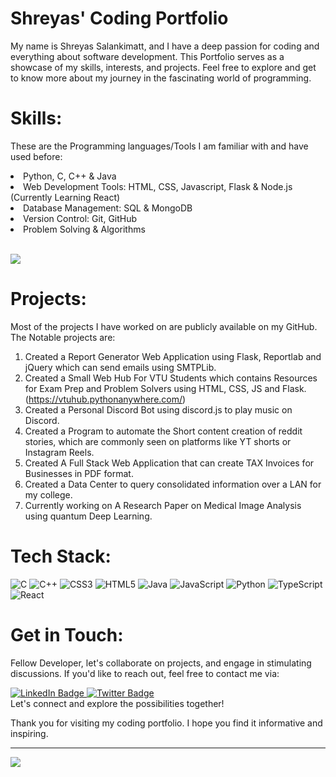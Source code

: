 <h1>Shreyas' Coding Portfolio</h1>
My name is Shreyas Salankimatt, and I have a deep passion for coding and everything about software development. This Portfolio serves as a showcase of my skills, interests, and projects. Feel free to explore and get to know more about my journey in the fascinating world of programming.<br>

# Skills:<br>

These are the Programming languages/Tools I am familiar with and have used before:<br>

<li> Python, C, C++ & Java<br>
<li>Web Development Tools: HTML, CSS, Javascript, Flask & Node.js (Currently Learning React)<br> </li>
<li> Database Management: SQL & MongoDB<br></li>
<li>Version Control: Git, GitHub<br></li>
<li>Problem Solving & Algorithms<br></li>

<br>

![](https://github-readme-stats.vercel.app/api/top-langs/?username=shreyas-078&theme=dark&hide_border=false&include_all_commits=true&count_private=true&layout=compact)

# Projects:<br>
Most of the projects I have worked on are publicly available on my GitHub.<br>
The Notable projects are:<br>

1. Created a Report Generator Web Application using Flask, Reportlab and jQuery which can send emails using SMTPLib.<br>
2. Created a Small Web Hub For VTU Students which contains Resources for Exam Prep and Problem Solvers using HTML, CSS, JS and Flask. (https://vtuhub.pythonanywhere.com/)<br>
3. Created a Personal Discord Bot using discord.js to play music on Discord.<br>
4. Created a Program to automate the Short content creation of reddit stories, which are commonly seen on platforms like YT shorts or Instagram Reels.<br>
5. Created A Full Stack Web Application that can create TAX Invoices for Businesses in PDF format.<br>
6. Created a Data Center to query consolidated information over a LAN for my college.<br>
7. Currently working on A Research Paper on Medical Image Analysis using quantum Deep Learning.


# Tech Stack:
![C](https://img.shields.io/badge/c-%2300599C.svg?style=for-the-badge&logo=c&logoColor=white) ![C++](https://img.shields.io/badge/c++-%2300599C.svg?style=for-the-badge&logo=c%2B%2B&logoColor=white) ![CSS3](https://img.shields.io/badge/css3-%231572B6.svg?style=for-the-badge&logo=css3&logoColor=white) ![HTML5](https://img.shields.io/badge/html5-%23E34F26.svg?style=for-the-badge&logo=html5&logoColor=white) ![Java](https://img.shields.io/badge/java-%23ED8B00.svg?style=for-the-badge&logo=openjdk&logoColor=white) ![JavaScript](https://img.shields.io/badge/javascript-%23323330.svg?style=for-the-badge&logo=javascript&logoColor=%23F7DF1E) ![Python](https://img.shields.io/badge/python-3670A0?style=for-the-badge&logo=python&logoColor=ffdd54) ![TypeScript](https://img.shields.io/badge/typescript-%23007ACC.svg?style=for-the-badge&logo=typescript&logoColor=white) ![React](https://img.shields.io/badge/react-%2320232a.svg?style=for-the-badge&logo=react&logoColor=%2361DAFB)

# Get in Touch:
Fellow Developer, let's collaborate on projects, and engage in stimulating discussions. If you'd like to reach out, feel free to contact me via:<br> 
<div id="badges">
  <a href="https://www.linkedin.com/in/shreyas-salankimatt-83588a260/" target = "_blank">
    <img src="https://img.shields.io/badge/LinkedIn-0077B5?style=for-the-badge&logo=linkedin&logoColor=white" alt="LinkedIn Badge"/>
  </a>
  <a href="mailto:shreyassalankimatt@gmail.com" target = "_blank">
    <img src="https://img.shields.io/badge/Gmail-D14836?style=for-the-badge&logo=gmail&logoColor=white" alt="Twitter Badge"/>
  </a>
</div>
Let's connect and explore the possibilities together!

Thank you for visiting my coding portfolio. I hope you find it informative and inspiring.

---
[![](https://visitcount.itsvg.in/api?id=shreyas-078&icon=0&color=0)](https://visitcount.itsvg.in)
